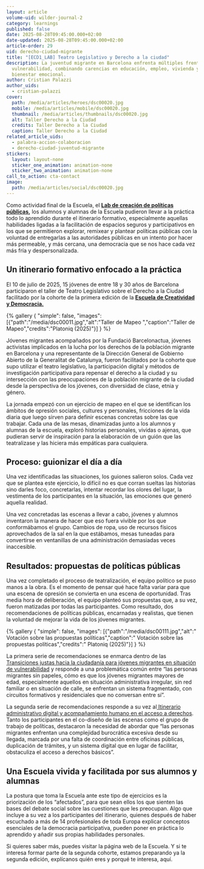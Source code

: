 ```yaml
---
layout: article
volume-uid: wilder-journal-2
category: learnings
published: false
date: 2025-08-28T09:45:00.000+02:00
date-updated: 2025-08-28T09:45:00.000+02:00
article-order: 29
uid: derecho-ciudad-migrante
title: "[ECD1_LAB] Teatro Legislativo y Derecho a la ciudad"
description: La juventud migrante en Barcelona enfrenta múltiples frentes de
  vulnerabilidad, combinando carencias en educación, empleo, vivienda y
  bienestar emocional.
author: Cristian Palazzi
author_uids:
  - cristian-palazzi
cover:
  path: /media/articles/heroes/dsc00020.jpg
  mobile: /media/articles/mobile/dsc00020.jpg
  thumbnail: /media/articles/thumbnails/dsc00020.jpg
  alt: Taller Derecho a la Ciudad
  credits: Taller Derecho a la Ciudad
  caption: Taller Derecho a la Ciudad
related_article_uids:
  - palabra-accion-colaboracion
  - derecho-ciudad-juventud-migrante
stickers:
  layout: layout-none
  sticker_one_animation: animation-none
  sticker_two_animation: animation-none
call_to_action: cta-contact
image:
  path: /media/articles/social/dsc00020.jpg
---
```

Como actividad final de la Escuela, el **[Lab de creación de políticas públicas](https://openspaces.platoniq.net/processes/lab),** los alumnos y alumnas de la Escuela pudieron llevar a la práctica todo lo aprendido durante el itinerario formativo, especialmente aquellas habilidades ligadas a la facilitación de espacios seguros y participativos en los que se permitieron explorar, remixear y plantear políticas públicas con la voluntad de entregarlas a las autoridades públicas en un intento por hacer más permeable, y más cercana, una democracia que se nos hace cada vez más fría y despersonalizada. 

## **Un itinerario formativo enfocado a la práctica**

El 10 de julio de 2025, 15 jóvenes de entre 18 y 30 años de Barcelona participaron [](<>)el taller de Teatro Legislativo sobre el Derecho a la Ciudad facilitado por la cohorte de la primera edición de la **[Escuela de Creatividad y Democracia.](<>)**

{% gallery { "simple": false, "images": [{"path":"/media/dsc00011.jpg","alt":"Taller de Mapeo ","caption":"Taller de Mapeo","credits":"Platoniq (2025)"}] } %}

Jóvenes migrantes acompañados por la Fundació Barcelonactua, jóvenes activistas implicados en la lucha por los derechos de la población migrante en Barcelona y una representante de la Dirección General de Gobierno Abierto de la Generalitat de Catalunya, fueron facilitados por la cohorte que supo utilizar el teatro legislativo, la participación digital y métodos de investigación participativa para repensar el derecho a la ciudad y su intersección con las preocupaciones de la población migrante de la ciudad desde la perspectiva de los jóvenes, con diversidad de clase, etnia y género.

La jornada empezó con un ejercicio de mapeo en el que se identifican los ámbitos de opresión sociales, cultures y personales, fricciones de la vida diaria que luego sirven para definir escenas concretas sobre las que trabajar. Cada una de las mesas, dinamizadas junto a los alumnos y alumnas de la escuela, exploró historias personales, vividas o ajenas, que pudieran servir de inspiración para la elaboración de un guión que las teatralizase y las hiciera más empáticas para cualquiera.

## **Proceso: guionizar el día a día**

Una vez identificadas las situaciones, los guiones salieron solos. Cada vez que se plantea este ejercicio, lo difícil no es que corran sueltas las historias sino darles foco, concretarlas, intentar recordar los olores del lugar, la vestimenta de los participantes en la situación, las emociones que generó aquella realidad.

Una vez concretadas las escenas a llevar a cabo, jóvenes y alumnos inventaron la manera de hacer que eso fuera vivible por los que conformábamos el grupo. Cambios de ropa, uso de recursos físicos aprovechados de la sal en la que estábamos, mesas tuneadas para convertirse en ventanillas de una administración demasiadas veces inaccesible.

## **Resultados:  propuestas de políticas públicas**

Una vez completado el proceso de teatralización, el equipo político se puso manos a la obra. Es el momento de pensar qué hace falta variar para que una escena de opresión se convierta en una escena de oportunidad. Tras media hora de deliberación, el equipo planteó sus propuestas que, a su vez, fueron matizadas por todas las participantes. Como resultado, dos recomendaciones de políticas públicas, encarnadas y realistas, que tienen la voluntad de mejorar la vida de los jóvenes migrantes.

{% gallery { "simple": false, "images": [{"path":"/media/dsc00111.jpg","alt":"  Votación sobre las propuestas políticas","caption":"  Votación sobre las propuestas políticas","credits":"  Platoniq (2025)"}] } %}

La primera serie de recomendaciones se enmarca dentro de las [Transiciones justas hacia la ciudadanía para jóvenes migrantes en situación de vulnerabilidad](https://openspaces.platoniq.net/processes/lab/f/518/proposals/1255?included_in=Z2lkOi8vZGVjaWRpbS1vcGVuaGVyaXRhZ2UvRGVjaWRpbTo6TWVldGluZ3M6Ok1lZXRpbmcvMjky) y responde a una problemática común entre “las personas migrantes sin papeles, cómo es que los jóvenes migrantes mayores de edad, especialmente aquellos en situación administrativa irregular, sin red familiar o en situación de calle, se enfrentan un sistema fragmentado, con circuitos formativos y residenciales que no conversan entre sí”.

La segunda serie de recomendaciones responde a su vez al[ Itinerario administrativo digital y acompañamiento humano en el acceso a derechos](https://openspaces.platoniq.net/processes/lab/f/518/proposals/1254?included_in=Z2lkOi8vZGVjaWRpbS1vcGVuaGVyaXRhZ2UvRGVjaWRpbTo6TWVldGluZ3M6Ok1lZXRpbmcvMjky). Tanto los participantes en el co-diseño de las escenas como el grupo de trabajo de políticas, destacaron la necesidad de abordar que “las personas migrantes enfrentan una complejidad burocrática excesiva desde su llegada, marcada por una falta de coordinación entre oficinas públicas, duplicación de trámites, y un sistema digital que en lugar de facilitar, obstaculiza el acceso a derechos básicos”.

## **Una Escuela vivida y facilitada por sus alumnos y alumnas**

La postura que toma la Escuela ante este tipo de ejercicios es la priorización de los “afectados”, para que sean ellos los que sienten las bases del debate social sobre las cuestiones que les preocupan. Algo que incluye a su vez a los participantes del itinerario, quienes después de haber escuchado a más de 14 profesionales de toda Europa explicar conceptos esenciales de la democracia participativa, pueden poner en práctica lo aprendido y añadir sus propias habilidades personales.

Si quieres saber más, puedes visitar la página web de la Escuela. Y si te interesa formar parte de la segunda cohorte, estamos preparando ya la segunda edición, explícanos quién eres y porqué te interesa, aquí.
